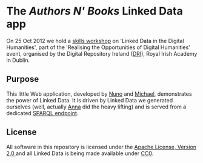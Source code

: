 # The *Authors N' Books* Linked Data app

On 25 Oct 2012 we hold a [skills workshop](http://dri.ie/skills-workshops "Skills Workshops | Digital Repository Ireland") on 'Linked Data in the Digital Humanities', part of the 'Realising the Opportunities of Digital Humanities' event, organised by the Digital Repository Ireland ([DRI](http://dri.ie/)), Royal Irish Academy in Dublin.

## Purpose
This little Web application, developed by [Nuno](http://www.dri.ie/nuno-lopes) and [Michael](http://www.dri.ie/michael-hausenblas), demonstrates the power of Linked Data. It is driven by Linked Data we generated ourselves (well, actually [Anna](http://www.deri.ie/about/team/member/anna_dabrowska/) did the heavy lifting) and is served from a dedicated [SPARQL endpoint](http://dydra.com/mhausenblas/realising-opportunities-digital-humanities/sparql).

## License
All software in this repository is licensed under the [Apache License, Version 2.0 ](http://www.apache.org/licenses/LICENSE-2.0) and all Linked Data is being made available under [CC0](http://creativecommons.org/publicdomain/zero/1.0/ "Creative Commons &mdash; CC0 1.0 Universal").